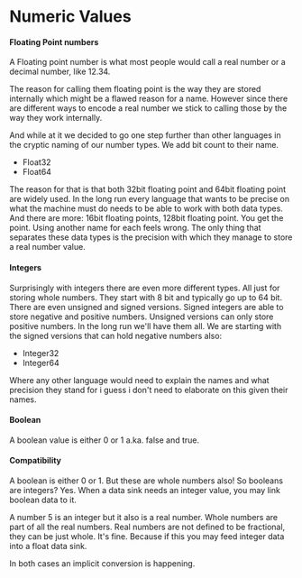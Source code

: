 # Numeric Values

#### Floating Point numbers 
A Floating point number is what most people would call a real number or a decimal number, like 12.34.

The reason for calling them floating point is the way they are stored internally which might be a flawed reason for a name. However since there are different ways to encode a real number we stick to calling those by the way they work internally.

And while at it we decided to go one step further than other languages in the cryptic naming of our number types. We add bit count to their name.
* Float32
* Float64

The reason for that is that both 32bit floating point and 64bit floating point are widely used. In the long run every language that wants to be precise on what the machine must do needs to be able to work with both data types. And there are more: 16bit floating points, 128bit floating point. You get the point. Using another name for each feels wrong. The only thing that separates these data types is the precision with which they manage to store a real number value.

#### Integers
Surprisingly with integers there are even more different types. All just for storing whole numbers. They start with 8 bit and typically go up to 64 bit. There are even unsigned and signed versions. Signed integers are able to store negative and positive numbers. Unsigned versions can only store positive numbers. In the long run we'll have them all. We are starting with the signed versions that can hold negative numbers also:
* Integer32
* Integer64

Where any other language would need to explain the names and what precision they stand for i guess i don't need to elaborate on this given their names.

#### Boolean

A boolean value is either 0 or 1 a.ka. false and true.

#### Compatibility
A boolean is either 0 or 1. But these are whole numbers also! So booleans are integers? Yes. When a data sink needs an integer value, you may link boolean data to it.

A number 5 is an integer but it also is a real number. Whole numbers are part of all the real numbers. Real numbers are not defined to be fractional, they can be just whole. It's fine. Because if this you may feed integer data into a float data sink. 

In both cases an implicit conversion is happening.




